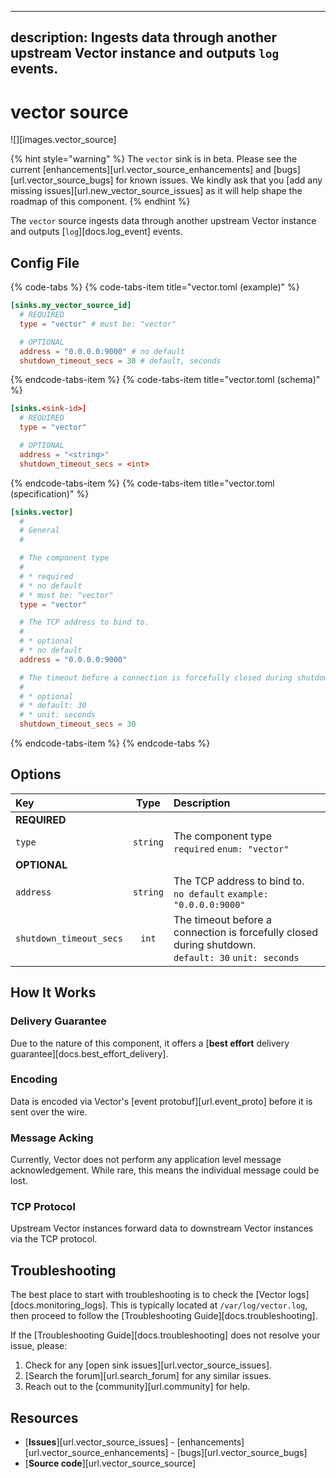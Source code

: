 

---
description: Ingests data through another upstream Vector instance and outputs `log` events.
---

<!--
     THIS FILE IS AUTOOGENERATED!

     To make changes please edit the template located at:

     scripts/generate/templates/docs/usage/configuration/sources/vector.md.erb
-->

# vector source

![][images.vector_source]

{% hint style="warning" %}
The `vector` sink is in beta. Please see the current
[enhancements][url.vector_source_enhancements] and
[bugs][url.vector_source_bugs] for known issues.
We kindly ask that you [add any missing issues][url.new_vector_source_issues]
as it will help shape the roadmap of this component.
{% endhint %}

The `vector` source ingests data through another upstream Vector instance and outputs [`log`][docs.log_event] events.

## Config File

{% code-tabs %}
{% code-tabs-item title="vector.toml (example)" %}
```toml
[sinks.my_vector_source_id]
  # REQUIRED
  type = "vector" # must be: "vector"

  # OPTIONAL
  address = "0.0.0.0:9000" # no default
  shutdown_timeout_secs = 30 # default, seconds
```
{% endcode-tabs-item %}
{% code-tabs-item title="vector.toml (schema)" %}
```toml
[sinks.<sink-id>]
  # REQUIRED
  type = "vector"

  # OPTIONAL
  address = "<string>"
  shutdown_timeout_secs = <int>
```
{% endcode-tabs-item %}
{% code-tabs-item title="vector.toml (specification)" %}
```toml
[sinks.vector]
  #
  # General
  #

  # The component type
  # 
  # * required
  # * no default
  # * must be: "vector"
  type = "vector"

  # The TCP address to bind to.
  # 
  # * optional
  # * no default
  address = "0.0.0.0:9000"

  # The timeout before a connection is forcefully closed during shutdown.
  # 
  # * optional
  # * default: 30
  # * unit: seconds
  shutdown_timeout_secs = 30
```
{% endcode-tabs-item %}
{% endcode-tabs %}

## Options

| Key  | Type  | Description |
|:-----|:-----:|:------------|
| **REQUIRED** | | |
| `type` | `string` | The component type<br />`required` `enum: "vector"` |
| **OPTIONAL** | | |
| `address` | `string` | The TCP address to bind to.<br />`no default` `example: "0.0.0.0:9000"` |
| `shutdown_timeout_secs` | `int` | The timeout before a connection is forcefully closed during shutdown.<br />`default: 30` `unit: seconds` |

## How It Works

### Delivery Guarantee

Due to the nature of this component, it offers a
[**best effort** delivery guarantee][docs.best_effort_delivery].

### Encoding

Data is encoded via Vector's [event protobuf][url.event_proto] before it is sent over the wire.

### Message Acking

Currently, Vector does not perform any application level message acknowledgement. While rare, this means the individual message could be lost.

### TCP Protocol

Upstream Vector instances forward data to downstream Vector instances via the TCP protocol.

## Troubleshooting

The best place to start with troubleshooting is to check the
[Vector logs][docs.monitoring_logs]. This is typically located at
`/var/log/vector.log`, then proceed to follow the
[Troubleshooting Guide][docs.troubleshooting].

If the [Troubleshooting Guide][docs.troubleshooting] does not resolve your
issue, please:

1. Check for any [open sink issues][url.vector_source_issues].
2. [Search the forum][url.search_forum] for any similar issues.
2. Reach out to the [community][url.community] for help.

## Resources

* [**Issues**][url.vector_source_issues] - [enhancements][url.vector_source_enhancements] - [bugs][url.vector_source_bugs]
* [**Source code**][url.vector_source_source]